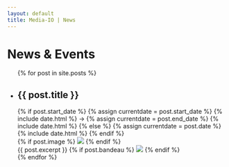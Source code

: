```yaml
---
layout: default
title: Media-IO | News
---
```


# News & Events

<ul class="posts">
  {% for post in site.posts %}
    <li class="post">
      <h2>
        {{ post.title }}
      </h2>
      <div class=date>
        {% if post.start_date %}
          {% assign currentdate = post.start_date %}
          {% include date.html %}
          &#8594;
          {% assign currentdate = post.end_date %}
          {% include date.html %}
        {% else %}
          {% assign currentdate = post.date %}
          {% include date.html %}
        {% endif %}
      </div>
      <div class="wrapper">
        {% if post.image %}
          <span class="post-image left">
            <img src="/assets/images/{{post.image}}" />
          </span>
        {% endif %}
        <div class="post-content">
          {{ post.excerpt }}
          {% if post.bandeau %}
            <span class="post-image bandeau">
              <img src="/assets/images/{{post.bandeau}}" />
            </span>
          {% endif %}
        </div>
      </div>
    </li>
  {% endfor %}
</ul>
